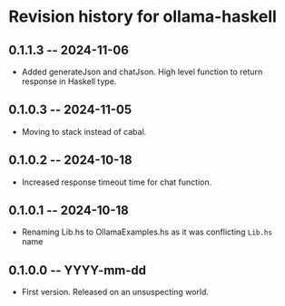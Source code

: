 # Revision history for ollama-haskell

## 0.1.1.3 -- 2024-11-06

* Added generateJson and chatJson. High level function to return response in Haskell type.

## 0.1.0.3 -- 2024-11-05

* Moving to stack instead of cabal.

## 0.1.0.2 -- 2024-10-18

* Increased response timeout time for chat function. 

## 0.1.0.1 -- 2024-10-18

* Renaming Lib.hs to OllamaExamples.hs as it was conflicting `Lib.hs` name

## 0.1.0.0 -- YYYY-mm-dd

* First version. Released on an unsuspecting world.

